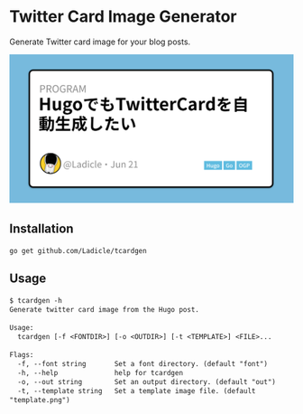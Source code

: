 # Twitter Card Image Generator

Generate Twitter card image for your blog posts.

![sample](./example/blog-post.png)

## Installation

`go get github.com/Ladicle/tcardgen`

## Usage

```
$ tcardgen -h
Generate twitter card image from the Hugo post.

Usage:
  tcardgen [-f <FONTDIR>] [-o <OUTDIR>] [-t <TEMPLATE>] <FILE>...

Flags:
  -f, --font string       Set a font directory. (default "font")
  -h, --help              help for tcardgen
  -o, --out string        Set an output directory. (default "out")
  -t, --template string   Set a template image file. (default "template.png")
```
